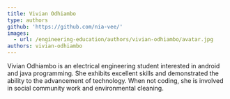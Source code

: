 ```yaml
---
title: Vivian Odhiambo
type: authors
github: 'https://github.com/nia-vee/'
images:
  - url: /engineering-education/authors/vivian-odhiambo/avatar.jpg
authors: vivian-odhiambo
---
```

Vivian Odhiambo is an electrical engineering student interested in android and java programming. She exhibits excellent skills and demonstrated the ability to the advancement of technology. When not coding, she is involved in social community work and environmental cleaning.
